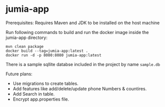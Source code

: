 # jumia-app
Prerequisites:
Requires Maven and JDK to be installed on the host machine

Run following commands to build and run the docker image inside the jumia-app directory:
```console
mvn clean package
docker build --tag=jumia-app:latest .
docker run -d -p 8080:8080 jumia-app:latest
```
There is a sample sqllite databse included in the project by name `sample.db`

Future plans:
- Use migrations to create tables.
- Add features like add/delete/update phone Numbers & countires.
- Add Search in table.
- Encrypt app.properties file.
